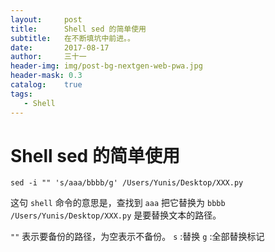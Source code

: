 ```yaml
---
layout:     post
title:      Shell sed 的简单使用
subtitle:   在不断填坑中前进。。
date:       2017-08-17
author:     三十一
header-img: img/post-bg-nextgen-web-pwa.jpg
header-mask: 0.3
catalog:    true
tags:
   - Shell
---
```


# Shell sed 的简单使用


```
sed -i "" 's/aaa/bbbb/g' /Users/Yunis/Desktop/XXX.py
```

这句 `shell` 命令的意思是，查找到 `aaa` 把它替换为 `bbbb` 
`/Users/Yunis/Desktop/XXX.py` 是要替换文本的路径。

`""` 表示要备份的路径，为空表示不备份。
`s` :替换
`g` :全部替换标记


